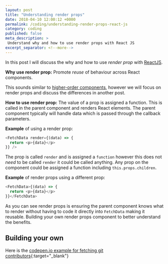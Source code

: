 ```yaml
---
layout: post
title: "Understanding render props"
date: 2018-04-10 12:00:12 +0000
permalink: /coding/understanding-render-props-react-js
category: coding
published: false
meta_description: >
 Understand why and how to use render props with React JS 
excerpt_separator: <!--more-->
---
```


In this post I will discuss the why and how to use _render prop_ with [ReactJS](https://reactjs.org/).

**Why use render prop:** Promote _reuse_ of behaviour across React components.

This sounds similar to [higher-order components](/coding/understanding-higher-order-components), however we will focus on render props and discuss the differences in another post.

<!--more-->

**How to use render prop:** The value of a prop is assigned a function. This is called in the parent component and renders React elements. The parent component typically will handle data which is passed through the callback parameters.

**Example** of using a render prop:

```javascript
<FetchData render={(data) => {
  return <p>{data}</p>
}} />
```

The prop is called `render` and is assigned a `function` however this does not _need_ to be called `render` it could be called anything. Any prop on the component could be assigned a function including `this.props.children`.

**Example** of render props using a different prop:

```javascript
<FetchData>{(data) => {
  return <p>{data}</p>
}}</FetchData>
```

As you can see render props is ensuring the parent component knows what to render without having to code it directly into `FetchData` making it reusable. Building your own render props component to better understand the benefits.

## Building your own



Here is the [codepen.io example for fetching git contributors](https://codepen.io/rkotze/pen/oqqopQ){:target="\_blank"}